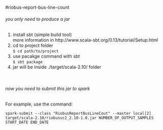 #riobus-report-bus-line-count

<h6>you only need to produce a jar</h6>
<ol>
    <li>install sbt (simple build tool)<br>
    more information in http://www.scala-sbt.org/0.13/tutorial/Setup.html<br>
    <li>cd to project folder <br>
    <code>$ cd path/to/project</code></li>
    <li>use pacakge command with sbt <br>
    <code>$ sbt package</code></li>
    <li>jar will be inside ./target/scala-2.10/ folder<br>
</ol>
<br>
<h6>now you need to submit this jar to spark</h6>
For example, use the command:

    spark-submit --class "RiobusReportBusLineCout" --master local[2] target/scala-2.10/riobusuc2_2.10-1.0.jar NUMBER_OF_OUTPUT_SAMPLES START_DATE END_DATE




